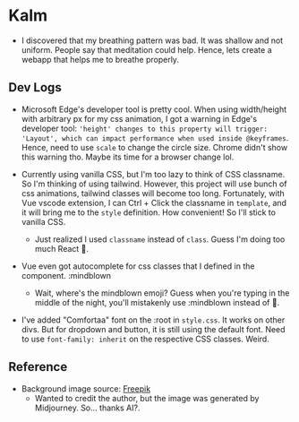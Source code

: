 # Kalm

- I discovered that my breathing pattern was bad. It was shallow and not uniform. People say that meditation could help. Hence, lets create a webapp that helps me to breathe properly.

## Dev Logs

- Microsoft Edge's developer tool is pretty cool. When using width/height with arbitrary px for my css animation, I got a warning in Edge's developer tool: `'height' changes to this property will trigger: 'Layout', which can impact performance when used inside @keyframes`. Hence, need to use `scale` to change the circle size. Chrome didn't show this warning tho. Maybe its time for a browser change lol.

- Currently using vanilla CSS, but I'm too lazy to think of CSS classname. So I'm thinking of using tailwind. However, this project will use bunch of css animations, tailwind classes will become too long. Fortunately, with Vue vscode extension, I can Ctrl + Click the classname in `template`, and it will bring me to the `style` definition. How convenient! So I'll stick to vanilla CSS.
  - Just realized I used `classname` instead of `class`. Guess I'm doing too much React 🤣.

- Vue even got autocomplete for css classes that I defined in the component. :mindblown
  - Wait, where's the mindblown emoji? Guess when you're typing in the middle of the night, you'll mistakenly use :mindblown instead of 🤯.

- I've added "Comfortaa" font on the :root in `style.css`. It works on other divs. But for dropdown and button, it is still using the default font. Need to use `font-family: inherit` on the respective CSS classes. Weird.

## Reference
- Background image source: [Freepik](https://www.freepik.com/free-ai-image/ethereal-natural-environment_126077170.htm#fromView=search&page=1&position=15&uuid=7a35f597-7f66-4a07-adcd-d8a33e1a826c&query=Calm+Background)
  - Wanted to credit the author, but the image was generated by Midjourney. So... thanks AI?.
